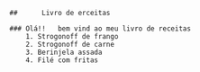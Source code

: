 	##		Livro de erceitas

	### Olá!!	bem vind ao meu livro de receitas
		1. Strogonoff de frango
		2. Strogonoff de carne
		3. Berinjela assada
		4. Filé com fritas
	
